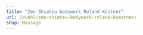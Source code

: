 ```yaml
---
title: "Zen Shiatsu bodywork Roland Küstner"
url: /buehl/zen-shiatsu-bodywork-roland-kuestner/
shop: Massage
---
```

